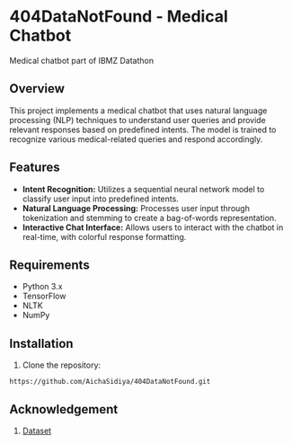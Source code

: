 # 404DataNotFound - Medical Chatbot
Medical chatbot part of IBMZ Datathon

## Overview
This project implements a medical chatbot that uses natural language processing (NLP) techniques to understand user queries and provide relevant responses based on predefined intents. The model is trained to recognize various medical-related queries and respond accordingly.

## Features
- **Intent Recognition:** Utilizes a sequential neural network model to classify user input into predefined intents.
- **Natural Language Processing:** Processes user input through tokenization and stemming to create a bag-of-words representation.
- **Interactive Chat Interface:** Allows users to interact with the chatbot in real-time, with colorful response formatting.

## Requirements
- Python 3.x
- TensorFlow
- NLTK
- NumPy

## Installation
1. Clone the repository:
```
https://github.com/AichaSidiya/404DataNotFound.git
```

## Acknowledgement 
1. [Dataset](https://www.kaggle.com/code/zzettrkalpakbal/medical-chat-bot/input)



